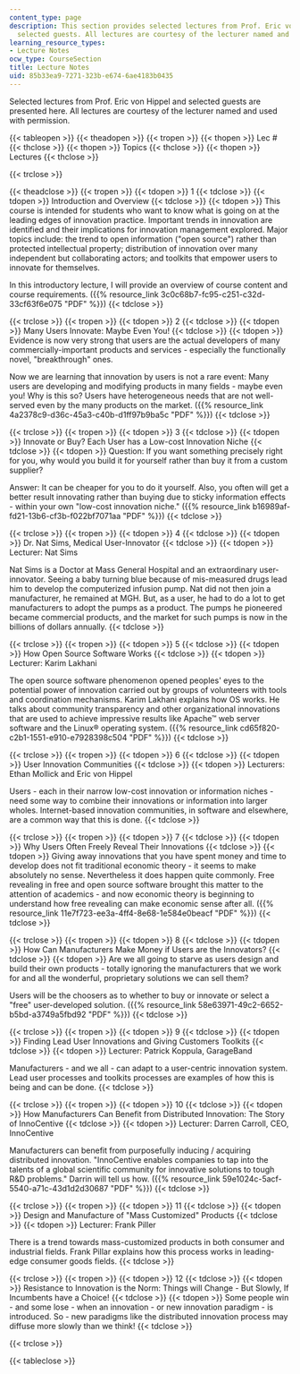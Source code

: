 ```yaml
---
content_type: page
description: This section provides selected lectures from Prof. Eric von Hippel and
  selected guests. All lectures are courtesy of the lecturer named and used with permission.
learning_resource_types:
- Lecture Notes
ocw_type: CourseSection
title: Lecture Notes
uid: 85b33ea9-7271-323b-e674-6ae4183b0435
---
```


Selected lectures from Prof. Eric von Hippel and selected guests are presented here. All lectures are courtesy of the lecturer named and used with permission.

{{< tableopen >}}
{{< theadopen >}}
{{< tropen >}}
{{< thopen >}}
Lec #
{{< thclose >}}
{{< thopen >}}
Topics
{{< thclose >}}
{{< thopen >}}
Lectures
{{< thclose >}}

{{< trclose >}}

{{< theadclose >}}
{{< tropen >}}
{{< tdopen >}}
1
{{< tdclose >}}
{{< tdopen >}}
Introduction and Overview
{{< tdclose >}}
{{< tdopen >}}
This course is intended for students who want to know what is going on at the leading edges of innovation practice. Important trends in innovation are identified and their implications for innovation management explored. Major topics include: the trend to open information ("open source") rather than protected intellectual property; distribution of innovation over many independent but collaborating actors; and toolkits that empower users to innovate for themselves.  
  
In this introductory lecture, I will provide an overview of course content and course requirements. ({{% resource_link 3c0c68b7-fc95-c251-c32d-33cf63f6e075 "PDF" %}})
{{< tdclose >}}

{{< trclose >}}
{{< tropen >}}
{{< tdopen >}}
2
{{< tdclose >}}
{{< tdopen >}}
Many Users Innovate: Maybe Even You!
{{< tdclose >}}
{{< tdopen >}}
Evidence is now very strong that users are the actual developers of many commercially-important products and services - especially the functionally novel, "breakthrough" ones.  
  
Now we are learning that innovation by users is not a rare event: Many users are developing and modifying products in many fields - maybe even you! Why is this so? Users have heterogeneous needs that are not well-served even by the many products on the market. ({{% resource_link 4a2378c9-d36c-45a3-c40b-d1ff97b9ba5c "PDF" %}})
{{< tdclose >}}

{{< trclose >}}
{{< tropen >}}
{{< tdopen >}}
3
{{< tdclose >}}
{{< tdopen >}}
Innovate or Buy? Each User has a Low-cost Innovation Niche
{{< tdclose >}}
{{< tdopen >}}
Question: If you want something precisely right for you, why would you build it for yourself rather than buy it from a custom supplier?  
  
Answer: It can be cheaper for you to do it yourself. Also, you often will get a better result innovating rather than buying due to sticky information effects - within your own "low-cost innovation niche." ({{% resource_link b16989af-fd21-13b6-cf3b-f022bf7071aa "PDF" %}})
{{< tdclose >}}

{{< trclose >}}
{{< tropen >}}
{{< tdopen >}}
4
{{< tdclose >}}
{{< tdopen >}}
Dr. Nat Sims, Medical User-Innovator
{{< tdclose >}}
{{< tdopen >}}
Lecturer: Nat Sims  
  
Nat Sims is a Doctor at Mass General Hospital and an extraordinary user-innovator. Seeing a baby turning blue because of mis-measured drugs lead him to develop the computerized infusion pump. Nat did not then join a manufacturer, he remained at MGH. But, as a user, he had to do a lot to get manufacturers to adopt the pumps as a product. The pumps he pioneered became commercial products, and the market for such pumps is now in the billions of dollars annually.
{{< tdclose >}}

{{< trclose >}}
{{< tropen >}}
{{< tdopen >}}
5
{{< tdclose >}}
{{< tdopen >}}
How Open Source Software Works
{{< tdclose >}}
{{< tdopen >}}
Lecturer: Karim Lakhani  
  
The open source software phenomenon opened peoples' eyes to the potential power of innovation carried out by groups of volunteers with tools and coordination mechanisms. Karim Lakhani explains how OS works. He talks about community transparency and other organizational innovations that are used to achieve impressive results like Apache™ web server software and the Linux® operating system. ({{% resource_link cd65f820-c2b1-1551-e910-e7928398c504 "PDF" %}})
{{< tdclose >}}

{{< trclose >}}
{{< tropen >}}
{{< tdopen >}}
6
{{< tdclose >}}
{{< tdopen >}}
User Innovation Communities
{{< tdclose >}}
{{< tdopen >}}
Lecturers: Ethan Mollick and Eric von Hippel  
  
Users - each in their narrow low-cost innovation or information niches - need some way to combine their innovations or information into larger wholes. Internet-based innovation communities, in software and elsewhere, are a common way that this is done.
{{< tdclose >}}

{{< trclose >}}
{{< tropen >}}
{{< tdopen >}}
7
{{< tdclose >}}
{{< tdopen >}}
Why Users Often Freely Reveal Their Innovations
{{< tdclose >}}
{{< tdopen >}}
Giving away innovations that you have spent money and time to develop does not fit traditional economic theory - it seems to make absolutely no sense. Nevertheless it does happen quite commonly. Free revealing in free and open source software brought this matter to the attention of academics - and now economic theory is beginning to understand how free revealing can make economic sense after all. ({{% resource_link 11e7f723-ee3a-4ff4-8e68-1e584e0beacf "PDF" %}})
{{< tdclose >}}

{{< trclose >}}
{{< tropen >}}
{{< tdopen >}}
8
{{< tdclose >}}
{{< tdopen >}}
How Can Manufacturers Make Money if Users are the Innovators?
{{< tdclose >}}
{{< tdopen >}}
Are we all going to starve as users design and build their own products - totally ignoring the manufacturers that we work for and all the wonderful, proprietary solutions we can sell them?  
  
Users will be the choosers as to whether to buy or innovate or select a "free" user-developed solution. ({{% resource_link 58e63971-49c2-6652-b5bd-a3749a5fbd92 "PDF" %}})
{{< tdclose >}}

{{< trclose >}}
{{< tropen >}}
{{< tdopen >}}
9
{{< tdclose >}}
{{< tdopen >}}
Finding Lead User Innovations and Giving Customers Toolkits
{{< tdclose >}}
{{< tdopen >}}
Lecturer: Patrick Koppula, GarageBand  
  
Manufacturers - and we all - can adapt to a user-centric innovation system. Lead user processes and toolkits processes are examples of how this is being and can be done.
{{< tdclose >}}

{{< trclose >}}
{{< tropen >}}
{{< tdopen >}}
10
{{< tdclose >}}
{{< tdopen >}}
How Manufacturers Can Benefit from Distributed Innovation: The Story of InnoCentive
{{< tdclose >}}
{{< tdopen >}}
Lecturer: Darren Carroll, CEO, InnoCentive  
  
Manufacturers can benefit from purposefully inducing / acquiring distributed innovation. "InnoCentive enables companies to tap into the talents of a global scientific community for innovative solutions to tough R&D problems." Darrin will tell us how. ({{% resource_link 59e1024c-5acf-5540-a71c-43d1d2d30687 "PDF" %}})
{{< tdclose >}}

{{< trclose >}}
{{< tropen >}}
{{< tdopen >}}
11
{{< tdclose >}}
{{< tdopen >}}
Design and Manufacture of "Mass Customized" Products
{{< tdclose >}}
{{< tdopen >}}
Lecturer: Frank Piller  
  
There is a trend towards mass-customized products in both consumer and industrial fields. Frank Pillar explains how this process works in leading-edge consumer goods fields.
{{< tdclose >}}

{{< trclose >}}
{{< tropen >}}
{{< tdopen >}}
12
{{< tdclose >}}
{{< tdopen >}}
Resistance to Innovation is the Norm: Things will Change - But Slowly, If Incumbents have a Choice!
{{< tdclose >}}
{{< tdopen >}}
Some people win - and some lose - when an innovation - or new innovation paradigm - is introduced. So - new paradigms like the distributed innovation process may diffuse more slowly than we think!
{{< tdclose >}}

{{< trclose >}}

{{< tableclose >}}